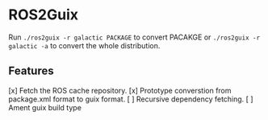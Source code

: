 # ROS2Guix

Run `./ros2guix -r galactic PACKAGE` to convert PACAKGE or
`./ros2guix -r galactic -a` to convert the whole distribution.

## Features

[x] Fetch the ROS cache repository.
[x] Prototype converstion from package.xml format to guix format.
[ ] Recursive dependency fetching.
[ ] Ament guix build type
